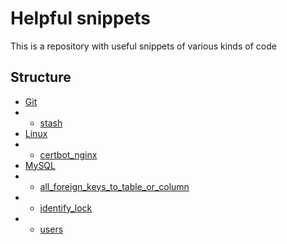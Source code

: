 # Helpful snippets

This is a repository with useful snippets of various kinds of code

## Structure

- [Git](./Git/)
- - [stash](./Git/stash.md)
- [Linux](./Linux/)
- - [certbot_nginx](./Linux/certbot_nginx.md)
- [MySQL](./MySQL/)
- - [all_foreign_keys_to_table_or_column](./MySQL/all_foreign_keys_to_table_or_column.md)
- - [identify_lock](./MySQL/identify_lock.md)
- - [users](./MySQL/users.md)